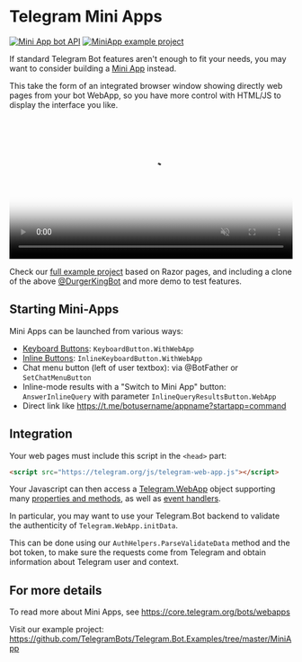 # Telegram Mini Apps

[![Mini App bot API](https://img.shields.io/badge/Bot_API_Doc-Mini_Apps-blue.svg?style=flat-square)](https://core.telegram.org/bots/webapps)
[![MiniApp example project](https://img.shields.io/badge/Examples-MiniApp-green?style=flat-square)](https://github.com/TelegramBots/Telegram.Bot.Examples/tree/master/MiniApp)

If standard Telegram Bot features aren't enough to fit your needs,
you may want to consider building a [Mini App](https://core.telegram.org/bots/webapps) instead.

This take the form of an integrated browser window showing directly web pages from your bot WebApp,
so you have more control with HTML/JS to display the interface you like.

 <video autoplay loop controls muted poster="https://telegram.org/file/464001434/100bf/eWprjdgzEbE.100386/644bbea83084f44c8f" style="width: 100%; max-width: 600px;" title="" alt="Bot Revolution">
  <source src="https://telegram.org/file/464001679/11aa9/KQx_BlPVXRo.4922145.mp4/c65433c8ac11a347a8" type="video/mp4">
 </video>

Check our [full example project](https://github.com/TelegramBots/Telegram.Bot.Examples/tree/master/MiniApp) based on Razor pages, and including a clone of the above [@DurgerKingBot](https://t.me/DurgerKingBot) and more demo to test features.

## Starting Mini-Apps

Mini Apps can be launched from various ways:
- [Keyboard Buttons](../2/reply-markup.md#custom-keyboards): `KeyboardButton.WithWebApp`
- [Inline Buttons](../2/reply-markup.md#inline-keyboards): `InlineKeyboardButton.WithWebApp`
- Chat menu button (left of user textbox): via @BotFather or `SetChatMenuButton`
- Inline-mode results with a "Switch to Mini App" button: `AnswerInlineQuery` with parameter `InlineQueryResultsButton.WebApp`
- Direct link like https://t.me/botusername/appname?startapp=command

## Integration
Your web pages must include this script in the `<head>` part:
```html
<script src="https://telegram.org/js/telegram-web-app.js"></script>
```

Your Javascript can then access a [Telegram.WebApp](https://core.telegram.org/bots/webapps#initializing-mini-apps) object supporting many [properties and methods](https://core.telegram.org/bots/webapps#initializing-mini-apps), as well as [event handlers](https://core.telegram.org/bots/webapps#events-available-for-mini-apps).

In particular, you may want to use your Telegram.Bot backend to validate the authenticity of `Telegram.WebApp.initData`.

This can be done using our `AuthHelpers.ParseValidateData` method and the bot token, to make sure the requests come from Telegram and obtain information about Telegram user and context.

## For more details

To read more about Mini Apps, see <https://core.telegram.org/bots/webapps>

Visit our example project: <https://github.com/TelegramBots/Telegram.Bot.Examples/tree/master/MiniApp>
